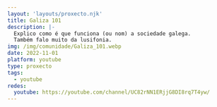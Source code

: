 ```yaml
---
layout: 'layouts/proxecto.njk'
title: Galiza 101
description: |-
  Explico como é que funciona (ou nom) a sociedade galega.
  Também falo muito da lusifonia.
img: /img/comunidade/Galiza_101.webp
date: 2022-11-01
platform: youtube
type: proxecto
tags:
  - youtube
redes:
  youtube: https://youtube.com/channel/UC82rNN1ERjjG8DI8rq7T4yw/
---
```

